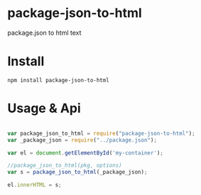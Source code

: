 # package-json-to-html
package.json to html text

# Install

```
npm install package-json-to-html
```

# Usage & Api

```javascript

var package_json_to_html = require("package-json-to-html");
var _package_json = require("../package.json");

var el = document.getElementById('my-container');

//package_json_to_html(pkg, options)
var s = package_json_to_html(_package_json);

el.innerHTML = s;

```
